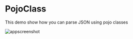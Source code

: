 # PojoClass
This demo show how you can parse JSON using pojo classes

![appscreenshot](https://user-images.githubusercontent.com/29477409/34637426-bedb820c-f2dc-11e7-848b-caa9e8e9bef3.png)
